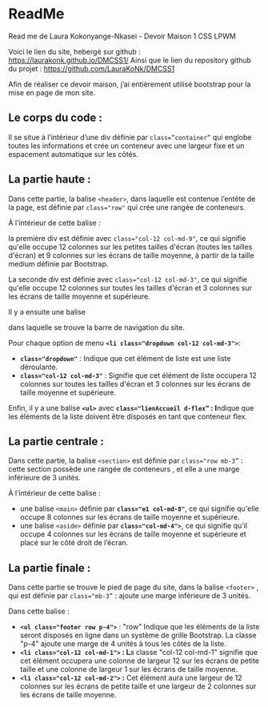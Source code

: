 # ReadMe

Read me de Laura Kokonyange-Nkasei - Devoir Maison 1 CSS LPWM

Voici le lien du site, hebergé sur github : https://laurakonk.github.io/DMCSS1/
Ainsi que le lien du repository github du projet : https://github.com/LauraKoNk/DMCSS1

Afin de réaliser ce devoir maison, j’ai entièrement utilisé bootstrap pour la mise en page de mon site. 

## Le corps du code :

Il se situe à l’intérieur d’une div définie par `class=”container”` qui englobe toutes les informations et crée un conteneur avec une largeur fixe et un espacement automatique sur les côtés.

## La partie haute :

Dans cette partie, la balise  `<header>`, dans laquelle est contenue l’entête de la page, est définie par `class="row"` qui crée une rangée de conteneurs. 

À l’intérieur de cette balise : 

la première div est définie avec `class="col-12 col-md-9"`, ce qui signifie qu'elle occupe 12 colonnes sur les petites tailles d'écran (toutes les tailles d'écran) et 9 colonnes sur les écrans de taille moyenne, à partir de la taille medium définie par Bootstrap.

La seconde div est définie avec `class="col-12 col-md-3"`, ce qui signifie qu'elle occupe 12 colonnes sur toutes les tailles d'écran et 3 colonnes sur les écrans de taille moyenne et supérieure.

Il y a ensuite une balise <nav> dans laquelle se trouve la barre de navigation du site.

Pour chaque option de menu **`<li class="dropdown col-12 col-md-3">`**: 

- **`class="dropdown"`** : Indique que cet élément de liste est une liste déroulante.
- **`class="col-12 col-md-3"`** : Signifie que cet élément de liste occupera 12 colonnes sur toutes les tailles d'écran et 3 colonnes sur les écrans de taille moyenne et supérieure.

Enfin, il y a une balise **`<ul>`** avec **`class="lienAccueil d-flex”`  : I**ndique que les éléments de la liste doivent être disposés en tant que conteneur flex.

## La partie centrale :

Dans cette partie, la balise `<section>` est définie par `class="row mb-3”` : cette section possède une rangée de conteneurs , et elle a une marge inférieure de 3 unités. 

À l’intérieur de cette balise :

- une balise `<main>` définie par **`class="e1 col-md-8"`**, ce qui signifie qu'elle occupe 8 colonnes sur les écrans de taille moyenne et supérieure.
- une balise `<aside>` définie par **`class="col-md-4">`**, ce qui signifie qu'il occupe 4 colonnes sur les écrans de taille moyenne et supérieure et placé sur le côté droit de l’écran.

## La partie finale :

Dans cette partie se trouve le pied de page du site, dans la balise `<footer>` , qui est définie par `class="mb-3”` : ajoute une marge inférieure de 3 unités.

Dans cette balise : 

- **`<ul class="footer row p-4">`** : "row" Indique que les éléments de la liste seront disposés en ligne dans un système de grille Bootstrap. La classe "p-4" ajoute une marge de 4 unités à tous les côtés de la liste.
- **`<li class="col-12 col-md-1">` : L**a classe "col-12 col-md-1" signifie que cet élément occupera une colonne de largeur 12 sur les écrans de petite taille et une colonne de largeur 1 sur les écrans de taille moyenne.
- **`<li class="col-12 col-md-2">` :** Cet élément aura une largeur de 12 colonnes sur les écrans de petite taille et une largeur de 2 colonnes sur les écrans de taille moyenne.